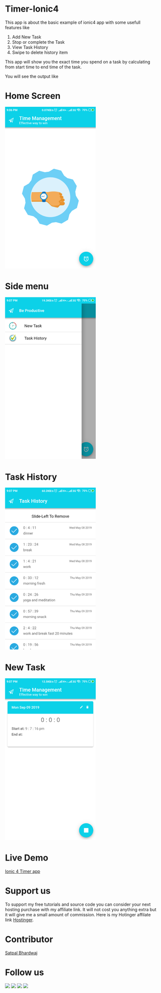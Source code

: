 # Timer-Ionic4 

This app is about the basic example of ionic4 app with some usefull features like
  1. Add New Task
  2. Stop or complete the Task
  3. View Task History
  4. Swipe to delete history item
  
  This app will show you the exact time you spend on a task by calculating from start time to end time of the task.


You will see the output like

# Home Screen
<img src="timer-home.png" alt="Home Screen" width="300"/>

# Side menu
<img src="timer-sidemenu.png" alt="Sidemenu" width="300"/>

# Task History
<img src="timer-task-history.png" alt="Tasks history" width="300"/>

# New Task
<img src="timer-start-task.png" alt="New task" width="300"/>


# Live Demo
[Ionic 4 Timer app](https://sbsharma.com/ionic-4-timer-app/)

# Support us
To support my free tutorials and source code you can consider your next hosting purchase with my affiliate link. It will not cost you anything extra but it will give me a small amount of commission. Here is my Hotinger affilate link [Hostinger](https://www.hostg.xyz/SH6KQ).

# Contributor
[Satpal Bhardwaj](https://sbsharma.com/ionic/)

# Follow us
<a target="_blank" href="https://www.facebook.com/Sbsharma-2798360506847821"><img src="https://img.shields.io/badge/Facebook-1877F2?style=for-the-badge&logo=facebook&logoColor=white"></a>
<a target="_blank" href="https://twitter.com/Ss101Bhardwaj"><img src="https://img.shields.io/badge/Twitter-1DA1F2?style=for-the-badge&logo=twitter&logoColor=white"></a>
<a target="_blank" href="https://www.linkedin.com/in/satpal-bhardwaj-5a76b4134"><img src="https://img.shields.io/badge/LinkedIn-0077B5?style=for-the-badge&logo=linkedin&logoColor=white"></a>
<a target="_blank" href="https://codepen.io/sb_sharma"><img src="https://img.shields.io/badge/Codepen-000000?style=for-the-badge&logo=codepen&logoColor=white"></a>
